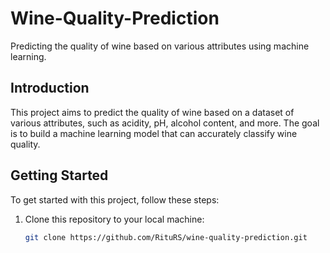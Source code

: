 # Wine-Quality-Prediction
Predicting the quality of wine based on various attributes using machine learning.

## Introduction

This project aims to predict the quality of wine based on a dataset of various attributes, such as acidity, pH, alcohol content, and more. The goal is to build a machine learning model that can accurately classify wine quality.

## Getting Started

To get started with this project, follow these steps:

1. Clone this repository to your local machine:

   ```bash
   git clone https://github.com/RituRS/wine-quality-prediction.git
